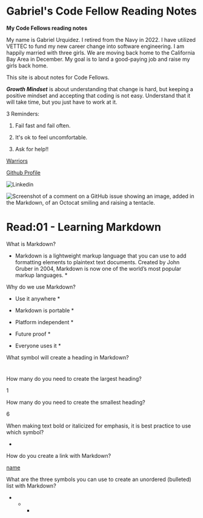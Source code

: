 # Gabriel's Code Fellow Reading Notes
 
**My Code Fellows reading notes**

My name is Gabriel Urquidez.  I retired from the Navy in 2022. I have utilized VETTEC to fund my new career change into software engineering. I am happily married with three girls. We are moving back home to the California Bay Area in December.  My goal is to land a good-paying job and raise my girls back home.  

This site is about notes for Code Fellows.

***Growth Mindset*** is about understanding that change is hard, but keeping a positive mindset and accepting that coding is not easy. Understand that it will take time, but you just have to work at it.

3 Reminders:

1. Fail fast and fail often.

1. It's ok to feel uncomfortable.

1. Ask for help!!

[Warriors](https://www.google.com/url?sa=i&url=https%3A%2F%2Fwww.youtube.com%2Fwarriors&psig=AOvVaw2_ZuU2DcQnrabg3QddjAmE&ust=1696962579600000&source=images&cd=vfe&opi=89978449&ved=0CBAQjRxqFwoTCICpqLXM6YEDFQAAAAAdAAAAABAD)

[Github Profile](https://github.com/sailorgabe)

![Linkedin](https://media.licdn.com/dms/image/D4E03AQGpBeJS9jYMtg/profile-displayphoto-shrink_200_200/0/1665413805357?e=1702512000&v=beta&t=eY6e_akH9sC-3yQauUIdBVuLT6yMLFdSpTkn5VHzsPk)

![Screenshot of a comment on a GitHub issue showing an image, added in the Markdown, of an Octocat smiling and raising a tentacle.](https://myoctocat.com/assets/images/base-octocat.svg)

# Read:01 - Learning Markdown

What is Markdown?

* Markdown is a lightweight markup language that you can use to add formatting elements to plaintext text documents. Created by John Gruber in 2004, Markdown is now one of the world’s most popular markup languages. *

Why do we use Markdown?

* Use it anywhere *

* Markdown is portable *

* Platform independent *

* Future proof *

* Everyone uses it *

What symbol will create a heading in Markdown?

#

How many do you need to create the largest heading?

1

How many do you need to create the smallest heading?

6

When making text bold or italicized for emphasis, it is best practice to use which symbol?

*


How do you create a link with Markdown?

[name](url)

What are the three symbols you can use to create an unordered (bulleted) list with Markdown?

- * +


